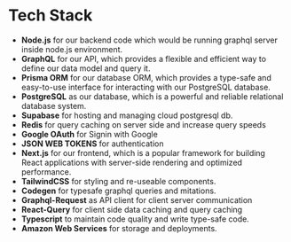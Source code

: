 # Tech Stack

- **Node.js** for our backend code which would be running graphql server inside node.js environment.
- **GraphQL** for our API, which provides a flexible and efficient way to define our data model and query it.
- **Prisma ORM** for our database ORM, which provides a type-safe and easy-to-use interface for interacting with our PostgreSQL database.
- **PostgreSQL** as our database, which is a powerful and reliable relational database system.
- ****************Supabase**************** for hosting and managing cloud postgresql db.
- ************Redis************ for query caching on server side and increase query speeds
- **************************Google OAuth************************** for Signin with Google
- ********JSON WEB TOKENS******** for authentication
- **Next.js** for our frontend, which is a popular framework for building React applications with server-side rendering and optimized performance.
- **********************************TailwindCSS********************************** for styling and re-useable components.
- ****************Codegen**************** for typesafe graphql queries and mitations.
- ********************************Graphql-Request********************************  as API client for client server communication
- ************************React-Query************************ for client side data caching and query caching
- **Typescript** to maintain code quality and write type-safe code.
- ********************************Amazon Web Services******************************** for storage and deployments.
